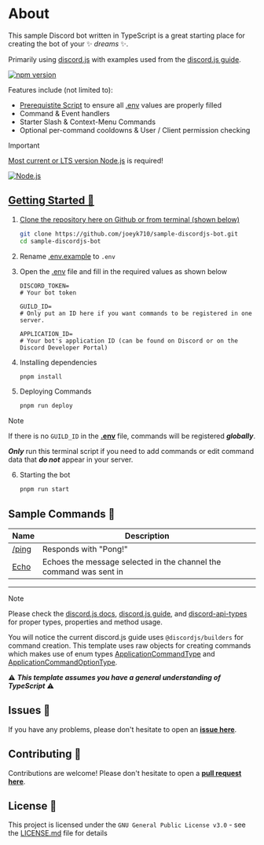 # About

This sample Discord bot written in TypeScript is a great starting place for creating the bot of your ✨ _dreams_ ✨.

Primarily using [discord.js](https://discord.js.org/#/) with examples used from the [discord.js guide](https://discordjs.guide).

<a href="https://discord.js.org"><img src="https://img.shields.io/npm/v/discord.js.svg?&label=discord.js&color=5865F2&logo=discord" alt="npm version" /></a>

Features include (not limited to):

- [Prerequistite Script](src/misc/prerequisitesCheck.ts) to ensure all [.env](.env.example) values are properly filled
- Command & Event handlers
- Starter Slash & Context-Menu Commands
- Optional per-command cooldowns & User / Client permission checking

> [!IMPORTANT]
> [Most current or LTS version Node.js](https://nodejs.org) is required!
>
> <a href="https://nodejs.org">
>  <img alt="Node.js" src="https://img.shields.io/github/v/release/nodejs/node?sort=semver&display_name=tag&logo=node.js&label=node.js&color=235FA04E">

## Getting Started 🎉

1. Clone the repository here on Github or from terminal (shown below)

   ```bash
   git clone https://github.com/joeyk710/sample-discordjs-bot.git
   cd sample-discordjs-bot
   ```

2. Rename [.env.example](.env.example) to `.env`

3. Open the [.env](.env.example) file and fill in the required values as shown below

   ```env
   DISCORD_TOKEN=
   # Your bot token

   GUILD_ID=
   # Only put an ID here if you want commands to be registered in one server.

   APPLICATION_ID=
   # Your bot's application ID (can be found on Discord or on the Discord Developer Portal)
   ```

4. Installing dependencies

   ```bash
   pnpm install
   ```

5. Deploying Commands

   ```bash
   pnpm run deploy
   ```

> [!NOTE]
> If there is no `GUILD_ID` in the **[.env](.env.example)** file, commands will be registered **_globally_**.
>
> **_Only_** run this terminal script if you need to add commands or edit command data that **_do not_** appear in your server.

6. Starting the bot

   ```bash
   pnpm run start
   ```

## Sample Commands 🤖

| Name                                  | Description                                                        |
| ------------------------------------- | ------------------------------------------------------------------ |
| [/ping](src/commands/general/ping.ts) | Responds with "Pong!"                                              |
| [Echo](src/commands/context/echo.ts)  | Echoes the message selected in the channel the command was sent in |

---

> [!NOTE]
> Please check the [discord.js docs](https://discord.js.org), [discord.js guide](https://discordjs.guide), and [discord-api-types](https://discord-api-types.dev) for proper types, properties and method usage.
>
> You will notice the current discord.js guide uses `@discordjs/builders` for command creation. This template uses raw objects for creating commands which makes use of enum types [ApplicationCommandType](https://discord-api-types.dev/api/discord-api-types-v10/enum/ApplicationCommandType) and [ApplicationCommandOptionType](https://discord-api-types.dev/api/discord-api-types-v10/enum/ApplicationCommandOptionType).
>
> ⚠️ **_This template assumes you have a general understanding of TypeScript_** ⚠️

## Issues 💭

If you have any problems, please don't hesitate to open an **[issue here](https://github.com/joeyk710/sample-discordjs-bot/issues/new/choose)**.

## Contributing 🙌

Contributions are welcome! Please don't hesitate to open a **[pull request here](https://github.com/joeyk710/sample-discordjs-bot/pulls)**.

## License 🪪

This project is licensed under the `GNU General Public License v3.0` - see the [LICENSE.md](LICENSE) file for details
